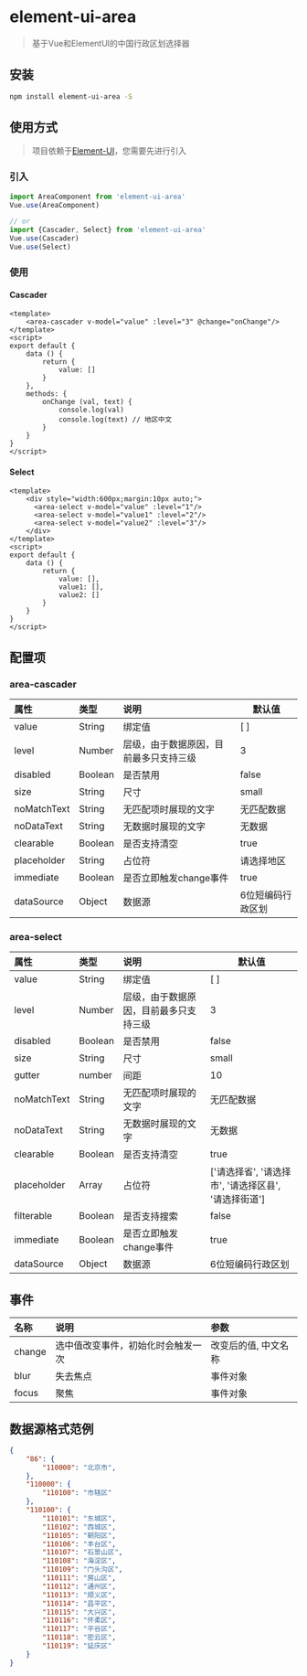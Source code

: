 # element-ui-area

> 基于Vue和ElementUI的中国行政区划选择器

## 安装

```bash
npm install element-ui-area -S
```

## 使用方式

> 项目依赖于[Element-UI](https://github.com/ElemeFE/element)，您需要先进行引入

### 引入
```javascript
import AreaComponent from 'element-ui-area'
Vue.use(AreaComponent)

// or
import {Cascader, Select} from 'element-ui-area'
Vue.use(Cascader)
Vue.use(Select)
```

### 使用

#### Cascader
```vue
<template>
    <area-cascader v-model="value" :level="3" @change="onChange"/>
</template>
<script>
export default {
    data () {
        return {
            value: []
        }
    },
    methods: {
        onChange (val, text) {
            console.log(val)
            console.log(text) // 地区中文
        }
    }
}
</script>
```

#### Select
```vue
<template>
    <div style="width:600px;margin:10px auto;">
      <area-select v-model="value" :level="1"/>
      <area-select v-model="value1" :level="2"/>
      <area-select v-model="value2" :level="3"/>
    </div>
</template>
<script>
export default {
    data () {
        return {
            value: [],
            value1: [],
            value2: []
        }
    }
}
</script>
```

## 配置项

### area-cascader

| 属性 | 类型 | 说明 | 默认值 |
| :------ | :------ | :------ | --- |
| value | String | 绑定值 | [ ] |
| level | Number | 层级，由于数据原因，目前最多只支持三级 | 3 |
| disabled | Boolean | 是否禁用 | false |
| size | String | 尺寸 | small |
| noMatchText | String | 无匹配项时展现的文字 | 无匹配数据 |
| noDataText | String | 无数据时展现的文字 | 无数据 |
| clearable | Boolean | 是否支持清空 | true |
| placeholder | String | 占位符 | 请选择地区 |
| immediate | Boolean | 是否立即触发change事件 | true |
| dataSource | Object | 数据源 | 6位短编码行政区划 |

### area-select

| 属性 | 类型 | 说明 | 默认值 |
| :------ | :------ | :------ | --- |
| value | String | 绑定值 | [ ] |
| level | Number | 层级，由于数据原因，目前最多只支持三级 | 3 |
| disabled | Boolean | 是否禁用 | false |
| size | String | 尺寸 | small |
| gutter | number | 间距 | 10 |
| noMatchText | String | 无匹配项时展现的文字 | 无匹配数据 |
| noDataText | String | 无数据时展现的文字 | 无数据 |
| clearable | Boolean | 是否支持清空 | true |
| placeholder | Array | 占位符 | ['请选择省', '请选择市', '请选择区县', '请选择街道'] |
|filterable | Boolean | 是否支持搜索 | false |
| immediate | Boolean | 是否立即触发change事件 | true |
| dataSource | Object | 数据源 | 6位短编码行政区划 |

## 事件

| 名称 | 说明 | 参数 |
| :------ | :------ | :------ |
| change | 选中值改变事件，初始化时会触发一次 | 改变后的值, 中文名称 |
| blur | 失去焦点 | 事件对象 |
| focus | 聚焦 | 事件对象|

## 数据源格式范例
```json
{
	"86": {
		"110000": "北京市",
	},
	"110000": {
		"110100": "市辖区"
	},
	"110100": {
		"110101": "东城区",
		"110102": "西城区",
		"110105": "朝阳区",
		"110106": "丰台区",
		"110107": "石景山区",
		"110108": "海淀区",
		"110109": "门头沟区",
		"110111": "房山区",
		"110112": "通州区",
		"110113": "顺义区",
		"110114": "昌平区",
		"110115": "大兴区",
		"110116": "怀柔区",
		"110117": "平谷区",
		"110118": "密云区",
		"110119": "延庆区"
    }
}
```